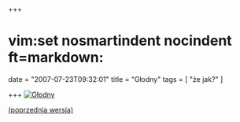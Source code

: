 +++
# vim:set nosmartindent nocindent ft=markdown:
date = "2007-07-23T09:32:01"
title = "Głodny"
tags = [ "że jak?" ]

+++
[![Głodny](http://media.blizinski.pl/images/blog/glodny-thumb.png)](http://media.blizinski.pl/images/blog/glodny.png)

[(poprzednia wersja)](/2007/06/18/dobra-pamiec/)

